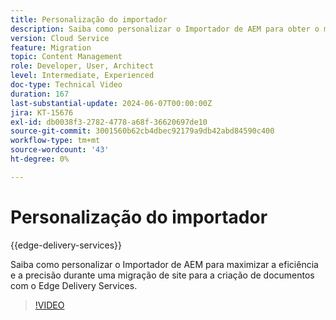 ```yaml
---
title: Personalização do importador
description: Saiba como personalizar o Importador de AEM para obter o máximo de resultados durante a migração do site.
version: Cloud Service
feature: Migration
topic: Content Management
role: Developer, User, Architect
level: Intermediate, Experienced
doc-type: Technical Video
duration: 167
last-substantial-update: 2024-06-07T00:00:00Z
jira: KT-15676
exl-id: db0038f3-2782-4778-a68f-36620697de10
source-git-commit: 3001560b62cb4dbec92179a9db42abd84590c400
workflow-type: tm+mt
source-wordcount: '43'
ht-degree: 0%

---
```


# Personalização do importador

{{edge-delivery-services}}

Saiba como personalizar o Importador de AEM para maximizar a eficiência e a precisão durante uma migração de site para a criação de documentos com o Edge Delivery Services.

>[!VIDEO](https://video.tv.adobe.com/v/3429596/?learn=on)
